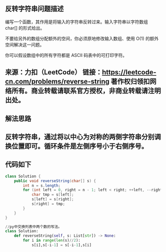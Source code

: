 ## 反转字符串问题描述
编写一个函数，其作用是将输入的字符串反转过来。输入字符串以字符数组 char[] 的形式给出。

不要给另外的数组分配额外的空间，你必须原地修改输入数组、使用 O(1) 的额外空间解决这一问题。

你可以假设数组中的所有字符都是 ASCII 码表中的可打印字符。

来源：力扣（LeetCode）
链接：https://leetcode-cn.com/problems/reverse-string
著作权归领扣网络所有。商业转载请联系官方授权，非商业转载请注明出处。
---
## 解法思路
反转字符串，通过将以中心为对称的两侧字符串分别调换位置即可。循环条件是左侧序号小于右侧序号。
---
## 代码如下
```java
class Solution {
    public void reverseString(char[] s) {
        int n = s.length;
        for (int left = 0, right = n - 1; left < right; ++left, --right) {
            char tmp = s[left];
            s[left] = s[right];
            s[right] = tmp;
        }
    }
}
```

```python
//py中交换列表中两个数的写法。
class Solution:
    def reverseString(self, s: List[str]) -> None:
        for i in range(len(s)//2):
            s[i],s[-i-1] = s[-i-1],s[i]
```    
